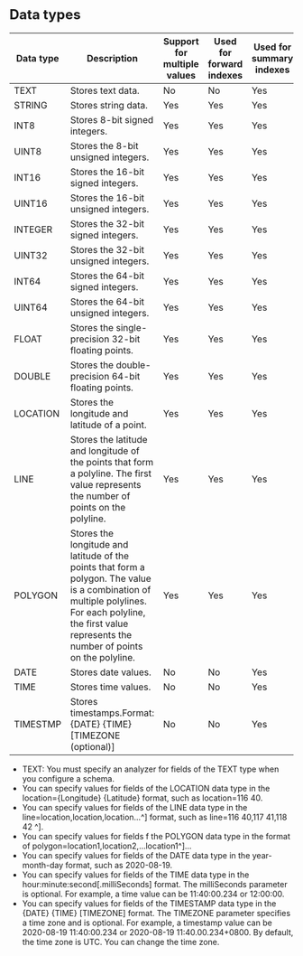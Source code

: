 <div class="lake-content" typography="classic"><h2 id="C5gSW" style="font-size: 24px; line-height: 32px; margin: 21px 0 5px 0"><span class="ne-text">Data types</span></h2>

Data type | Description | Support for multiple values | Used for forward indexes | Used for summary indexes | Used for inverted indexes
-- | -- | -- | -- | -- | --
TEXT | Stores text data. | No | No | Yes | Yes
STRING | Stores string data. | Yes | Yes | Yes | Yes
INT8 | Stores 8-bit signed integers. | Yes | Yes | Yes | Yes
UINT8 | Stores the 8-bit unsigned integers. | Yes | Yes | Yes | Yes
INT16 | Stores the 16-bit signed integers. | Yes | Yes | Yes | Yes
UINT16 | Stores the 16-bit unsigned integers. | Yes | Yes | Yes | Yes
INTEGER | Stores the 32-bit signed integers. | Yes | Yes | Yes | Yes
UINT32 | Stores the 32-bit unsigned integers. | Yes | Yes | Yes | Yes
INT64 | Stores the 64-bit signed integers. | Yes | Yes | Yes | Yes
UINT64 | Stores the 64-bit unsigned integers. | Yes | Yes | Yes | Yes
FLOAT | Stores the single-precision 32-bit floating points. | Yes | Yes | Yes | No
DOUBLE | Stores the double-precision 64-bit floating points. | Yes | Yes | Yes | No
LOCATION | Stores the longitude and latitude of a point. | Yes | Yes | Yes | Yes
LINE | Stores the latitude and longitude of the points that form a polyline. The first value represents the number of points on the polyline. | Yes | Yes | Yes | Yes | Yes
POLYGON | Stores the longitude and latitude of the points that form a polygon. The value is a combination of multiple polylines. For each polyline, the first value represents the number of points on the polyline. | Yes | Yes | Yes | Yes | Yes
DATE | Stores date values. | No | No | Yes | Yes
TIME | Stores time values. | No | No | Yes | Yes
TIMESTMP | Stores timestamps.Format: {DATE} {TIME} [TIMEZONE (optional)] | No | No | Yes | Yes

<ul class="ne-ul" style="margin: 0; padding-left: 23px"><li id="u805de80d"><span class="ne-text">TEXT: You must specify an analyzer for fields of the TEXT type when you configure a schema.</span> </li><li id="ufb6e6171"><span class="ne-text">You can specify values for fields of the LOCATION data type in the location={Longitude} {Latitude} format, such as location=116 40.</span></li><li id="ub5b9d535"><span class="ne-text">You can specify values for fields of the LINE data type in the line=location,location,location...^] format, such as line=116 40,117 41,118 42 ^].</span></li><li id="ua7764e9b"><span class="ne-text">You can specify values for fields f the POLYGON data type in the format of polygon=location1,location2,...location1^]...</span></li><li id="u22ab2c49"><span class="ne-text">You can specify values for fields of the DATE data type in the year-month-day format, such as 2020-08-19.</span></li><li id="u0237178a"><span class="ne-text">You can specify values for fields of the TIME data type in the hour:minute:second[.milliSeconds] format. The milliSeconds parameter is optional. For example, a time value can be 11:40:00.234 or 12:00:00.</span></li><li id="uae34c0e2"><span class="ne-text">You can specify values for fields of the TIMESTAMP data type in the {DATE} {TIME} [TIMEZONE] format. The TIMEZONE parameter specifies a time zone and is optional. For example, a timestamp value can be 2020-08-19 11:40:00.234 or 2020-08-19 11:40.00.234+0800. By default, the time zone is UTC. You can change the time zone.</span></li></ul></div>